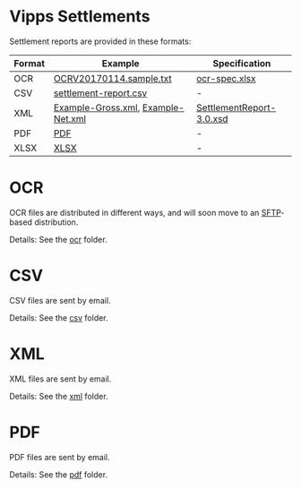 # Vipps Settlements

Settlement reports are provided in these formats:

| Format | Example            | Specification      |
| ------ | ------------------ | ------------------ |
| OCR    | [OCRV20170114.sample.txt](ocr/OCRV20170114.sample.txt) | [ocr-spec.xlsx](ocr/ocr-spec.xlsx) |
| CSV    | [settlement-report.csv](csv/settlement-report.csv) | - |
| XML    | [Example-Gross.xml](xml/Example-Gross.xml), [Example-Net.xml](xml/Example-Net.xml) | [SettlementReport-3.0.xsd](xml/SettlementReport-3.0.xsd) |
| PDF    | [PDF](pdf/Vipps-oppgjørsrapport-16655-2018-09-23.pdf) | - |
| XLSX   | [XLSX](xlsx/Vipps-oppgjørsrapport-16655-2018-09-23.xlsx) | - |

# OCR

OCR files are distributed in different ways, and will soon move to an
[SFTP](https://en.wikipedia.org/wiki/SSH_File_Transfer_Protocol)-based distribution.

Details: See the [ocr](ocr/) folder.

# CSV

CSV files are sent by email.

Details: See the [csv](csv/) folder.

# XML

XML files are sent by email.

Details: See the [xml](xml/) folder.

# PDF

PDF files are sent by email.

Details: See the [pdf](pdf/) folder.
